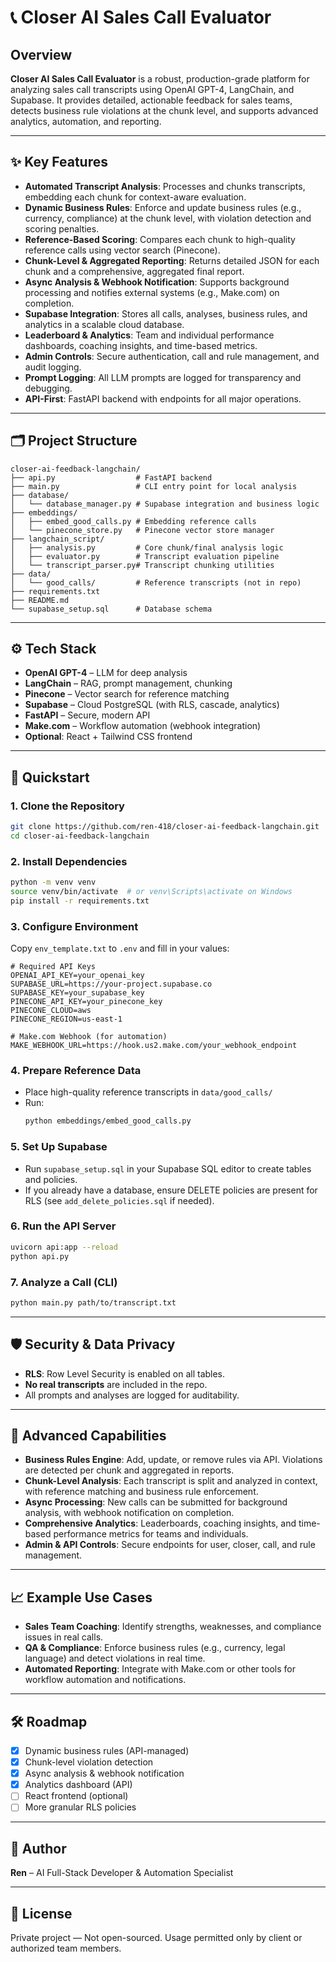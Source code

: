 # 📞 Closer AI Sales Call Evaluator

## Overview

**Closer AI Sales Call Evaluator** is a robust, production-grade platform for analyzing sales call transcripts using OpenAI GPT-4, LangChain, and Supabase. It provides detailed, actionable feedback for sales teams, detects business rule violations at the chunk level, and supports advanced analytics, automation, and reporting.

---

## ✨ Key Features

- **Automated Transcript Analysis**: Processes and chunks transcripts, embedding each chunk for context-aware evaluation.
- **Dynamic Business Rules**: Enforce and update business rules (e.g., currency, compliance) at the chunk level, with violation detection and scoring penalties.
- **Reference-Based Scoring**: Compares each chunk to high-quality reference calls using vector search (Pinecone).
- **Chunk-Level & Aggregated Reporting**: Returns detailed JSON for each chunk and a comprehensive, aggregated final report.
- **Async Analysis & Webhook Notification**: Supports background processing and notifies external systems (e.g., Make.com) on completion.
- **Supabase Integration**: Stores all calls, analyses, business rules, and analytics in a scalable cloud database.
- **Leaderboard & Analytics**: Team and individual performance dashboards, coaching insights, and time-based metrics.
- **Admin Controls**: Secure authentication, call and rule management, and audit logging.
- **Prompt Logging**: All LLM prompts are logged for transparency and debugging.
- **API-First**: FastAPI backend with endpoints for all major operations.

---

## 🗂️ Project Structure

```
closer-ai-feedback-langchain/
├── api.py                  # FastAPI backend
├── main.py                 # CLI entry point for local analysis
├── database/
│   └── database_manager.py # Supabase integration and business logic
├── embeddings/
│   ├── embed_good_calls.py # Embedding reference calls
│   └── pinecone_store.py   # Pinecone vector store manager
├── langchain_script/
│   ├── analysis.py         # Core chunk/final analysis logic
│   ├── evaluator.py        # Transcript evaluation pipeline
│   └── transcript_parser.py# Transcript chunking utilities
├── data/
│   └── good_calls/         # Reference transcripts (not in repo)
├── requirements.txt
├── README.md
└── supabase_setup.sql      # Database schema
```

---

## ⚙️ Tech Stack

- **OpenAI GPT-4** – LLM for deep analysis
- **LangChain** – RAG, prompt management, chunking
- **Pinecone** – Vector search for reference matching
- **Supabase** – Cloud PostgreSQL (with RLS, cascade, analytics)
- **FastAPI** – Secure, modern API
- **Make.com** – Workflow automation (webhook integration)
- **Optional**: React + Tailwind CSS frontend

---

## 🚀 Quickstart

### 1. Clone the Repository

```bash
git clone https://github.com/ren-418/closer-ai-feedback-langchain.git
cd closer-ai-feedback-langchain
```

### 2. Install Dependencies

```bash
python -m venv venv
source venv/bin/activate  # or venv\Scripts\activate on Windows
pip install -r requirements.txt
```

### 3. Configure Environment

Copy `env_template.txt` to `.env` and fill in your values:

```
# Required API Keys
OPENAI_API_KEY=your_openai_key
SUPABASE_URL=https://your-project.supabase.co
SUPABASE_KEY=your_supabase_key
PINECONE_API_KEY=your_pinecone_key
PINECONE_CLOUD=aws
PINECONE_REGION=us-east-1

# Make.com Webhook (for automation)
MAKE_WEBHOOK_URL=https://hook.us2.make.com/your_webhook_endpoint
```

### 4. Prepare Reference Data

- Place high-quality reference transcripts in `data/good_calls/`
- Run:
  ```bash
  python embeddings/embed_good_calls.py
  ```

### 5. Set Up Supabase

- Run `supabase_setup.sql` in your Supabase SQL editor to create tables and policies.
- If you already have a database, ensure DELETE policies are present for RLS (see `add_delete_policies.sql` if needed).

### 6. Run the API Server

```bash
uvicorn api:app --reload
python api.py
```

### 7. Analyze a Call (CLI)

```bash
python main.py path/to/transcript.txt
```

---

## 🛡️ Security & Data Privacy

- **RLS**: Row Level Security is enabled on all tables.
- **No real transcripts** are included in the repo.
- All prompts and analyses are logged for auditability.

---

## 🧠 Advanced Capabilities

- **Business Rules Engine**: Add, update, or remove rules via API. Violations are detected per chunk and aggregated in reports.
- **Chunk-Level Analysis**: Each transcript is split and analyzed in context, with reference matching and business rule enforcement.
- **Async Processing**: New calls can be submitted for background analysis, with webhook notification on completion.
- **Comprehensive Analytics**: Leaderboards, coaching insights, and time-based performance metrics for teams and individuals.
- **Admin & API Controls**: Secure endpoints for user, closer, call, and rule management.

---

## 📈 Example Use Cases

- **Sales Team Coaching**: Identify strengths, weaknesses, and compliance issues in real calls.
- **QA & Compliance**: Enforce business rules (e.g., currency, legal language) and detect violations in real time.
- **Automated Reporting**: Integrate with Make.com or other tools for workflow automation and notifications.

---

## 🛠️ Roadmap

- [x] Dynamic business rules (API-managed)
- [x] Chunk-level violation detection
- [x] Async analysis & webhook notification
- [x] Analytics dashboard (API)
- [ ] React frontend (optional)
- [ ] More granular RLS policies

---

## 👤 Author

**Ren** – AI Full-Stack Developer & Automation Specialist

---

## 📄 License

Private project — Not open-sourced. Usage permitted only by client or authorized team members.